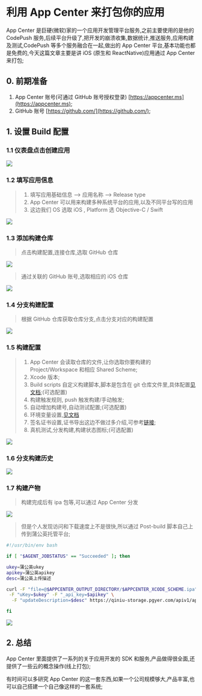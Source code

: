 # 利用 App Center 来打包你的应用
App Center 是巨硬(微软)家的一个应用开发管理平台服务,之前主要使用的是他的 CodePush 服务,后续平台升级了,把开发的崩溃收集,数据统计,推送服务,应用构建及测试,CodePush 等多个服务融合在一起,做出的 App Center 平台,基本功能也都是免费的,今天这篇文章主要是讲 iOS (原生和 ReactNative)应用通过 App Center 来打包;

## 0. 前期准备
1. App Center 账号(可通过 GitHub 账号授权登录) [https://appcenter.ms](https://appcenter.ms);
2. GitHub 账号 [https://github.com/](https://github.com/);

## 1. 设置 Build 配置

### 1.1 仪表盘点击创建应用
![](https://ws1.sinaimg.cn/large/8bbf0afbly1g2sptw03wnj220k0y00xn.jpg)

### 1.2 填写应用信息
> 1. 填写应用基础信息  --> 应用名称 --> Release type
> 2. App Center 可以用来构建多种系统平台的应用,以及不同平台写的应用
> 3. 这边我们 OS 选取 iOS , Platform 选 Objective-C / Swift

![](https://ws1.sinaimg.cn/large/8bbf0afbly1g2spvcr5lgj221e11eq9v.jpg)

### 1.3 添加构建仓库
> 点击构建配置,连接仓库,选取 GitHub 仓库

![](https://ws1.sinaimg.cn/large/8bbf0afbly1g2sq5x2f1vj222a116dmg.jpg)
> 通过关联的 GitHub 账号,选取相应的 iOS 仓库

![](https://ws1.sinaimg.cn/large/8bbf0afbly1g2sq7ty51vj2226114wlv.jpg)
### 1.4 分支构建配置
> 根据 GitHub 仓库获取仓库分支,点击分支对应的构建配置

![](https://ws1.sinaimg.cn/large/8bbf0afbly1g2sq9bl4vpj223u0ys43f.jpg)
### 1.5 构建配置
> 1. App Center 会读取仓库的文件,让你选取你要构建的 Project/Workspace 和相应 Shared Scheme;
> 2. Xcode 版本;
> 3. Build scripts 自定义构建脚本,脚本是包含在 git 仓库文件里,具体配置[见文档](https://docs.microsoft.com/en-us/appcenter/build/custom/scripts/);(可选配置)
> 4. 构建触发规则, push 触发构建/手动触发;
> 5. 自动增加构建号,自动测试配置;(可选配置)
> 6. 环境变量设置,[见文档](https://docs.microsoft.com/en-us/appcenter/build/custom/variables/)
> 7. 签名证书设置,证书导出这边不做过多介绍,可参考[链接](https://www.jianshu.com/p/96ce1201b32e);
> 8. 真机测试,分发构建,构建状态图标;(可选配置)

![](https://ws1.sinaimg.cn/large/8bbf0afbly1g2sqc4f8bbj223g2b4kaa.jpg)

### 1.6 分支构建历史
![](https://ws1.sinaimg.cn/large/8bbf0afbly1g2sr1apnj3j221019ggsk.jpg)
### 1.7 构建产物
> 构建完成后有 ipa 包等,可以通过 App Center 分发

![](https://ws1.sinaimg.cn/large/8bbf0afbly1g2sraxze93j221s1a2k4v.jpg)
> 但是个人发现访问和下载速度上不是很快,所以通过 Post-build 脚本自己上传到蒲公英托管平台;

```bash
#!/usr/bin/env bash

if [ "$AGENT_JOBSTATUS" == "Succeeded" ]; then

ukey=蒲公英ukey
apikey=蒲公英apikey
desc=蒲公英上传描述

curl -F "file=@$APPCENTER_OUTPUT_DIRECTORY/$APPCENTER_XCODE_SCHEME.ipa" \
 -F "uKey=$ukey" -F "_api_key=$apikey" \
  -F "updateDescription=$desc" https://qiniu-storage.pgyer.com/apiv1/app/upload

fi
```

![](https://ws1.sinaimg.cn/large/8bbf0afbly1g2st0ejwiqj216s0o8adx.jpg)

## 2. 总结
App Center 里面提供了一系列的关于应用开发的 SDK 和服务,产品做得很全面,还提供了一些云的概念操作(线上打包);

有时间可以多研究 App Center 的这一套东西,如果一个公司规模够大,产品丰富,也可以自己搭建一个自己像这样的一套系统;